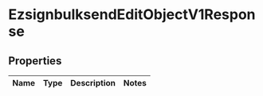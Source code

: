 
# EzsignbulksendEditObjectV1Response

## Properties
| Name | Type | Description | Notes |
| ------------ | ------------- | ------------- | ------------- |



